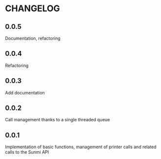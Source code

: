 # CHANGELOG

## 0.0.5

Documentation, refactoring

## 0.0.4

Refactoring

## 0.0.3

Add documentation

## 0.0.2

Call management thanks to a single threaded queue

## 0.0.1

Implementation of basic functions, management of printer calls and related calls to the Sunmi API
